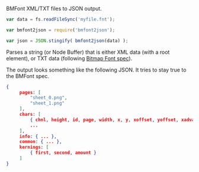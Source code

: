 BMFont XML/TXT files to JSON output.

```js
var data = fs.readFileSync('myfile.fnt');

var bmfont2json = require('bmfont2json');

var json = JSON.stingify( bmfont2json(data) );
```

Parses a string (or Node Buffer) that is either XML data (with a root <font> element), or TXT data (following [Bitmap Font spec](http://www.angelcode.com/products/bmfont/doc/file_format.html)).

The output looks something like the following JSON. It tries to stay true to the BMFont spec.

```json
{
     pages: [
         "sheet_0.png", 
         "sheet_1.png"
     ],
     chars: [
         { chnl, height, id, page, width, x, y, xoffset, yoffset, xadvance },
         ...
     ],
     info: { ... },
     common: { ... },
     kernings: [
         { first, second, amount }
     ]
}
```
